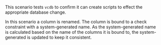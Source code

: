 This scenario tests `vcdb` to confirm it can create scripts to effect the appropriate database change.

In this scenario a column is renamed. The column is bound to a check constraint with a system-generated name. As the system-generated name is calculated based on the name of the columns it is bound to, the system-generated is updated to keep it consistent.